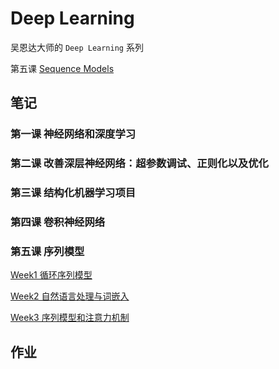 # Deep Learning


吴恩达大师的 `Deep Learning` 系列



第五课 [Sequence Models](https://www.coursera.org/learn/nlp-sequence-models/home/week)

## 笔记



### 第一课 神经网络和深度学习


### 第二课 改善深层神经网络：超参数调试、正则化以及优化


### 第三课 结构化机器学习项目


### 第四课 卷积神经网络

### 第五课 序列模型

[Week1 循环序列模型](https://github.com/rubust-ai/Deep-Learning/blob/master/class5-week1.md)

[Week2 自然语言处理与词嵌入](https://github.com/rubust-ai/Deep-Learning/blob/master/class5-week2.md)

[Week3 序列模型和注意力机制](https://github.com/rubust-ai/Deep-Learning/blob/master/class5-week3.md)





## 作业



